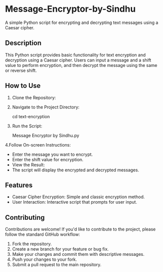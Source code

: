 # Message-Encryptor-by-Sindhu

A simple Python script for encrypting and decrypting text messages using a Caesar cipher.

## Description
This Python script provides basic functionality for text encryption and decryption using a Caesar cipher. Users can input a message and a shift value to perform encryption, and then decrypt the message using the same or reverse shift.

## How to Use
1. Clone the Repository:

2. Navigate to the Project Directory:

   cd text-encryption
3. Run the Script:

   Message Encryptor by Sindhu.py

4.Follow On-screen Instructions:

* Enter the message you want to encrypt.
* Enter the shift value for encryption.
* View the Result:
* The script will display the encrypted and decrypted messages.
  
## Features
* Caesar Cipher Encryption: Simple and classic encryption method.
* User Interaction: Interactive script that prompts for user input.

## Contributing
Contributions are welcome! If you'd like to contribute to the project, please follow the standard GitHub workflow:

1. Fork the repository.
2. Create a new branch for your feature or bug fix.
3. Make your changes and commit them with descriptive messages.
4. Push your changes to your fork.
5. Submit a pull request to the main repository.
